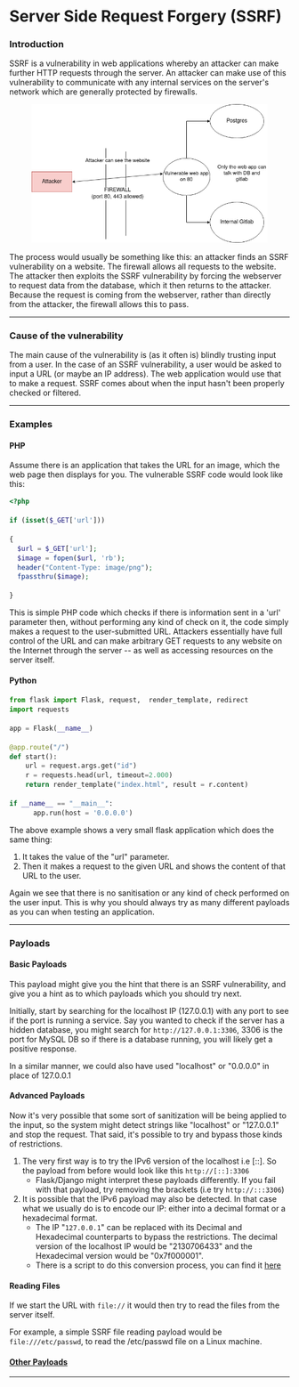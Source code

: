 # Server Side Request Forgery (SSRF)

### **Introduction**

SSRF is a vulnerability in web applications whereby an attacker can make further HTTP requests through the server. An attacker can make use of this vulnerability to communicate with any internal services on the server's network which are generally protected by firewalls.

<figure><img src="../../../../../../.gitbook/assets/image (71).png" alt=""><figcaption></figcaption></figure>

The process would usually be something like this: an attacker finds an SSRF vulnerability on a website. The firewall allows all requests to the website. The attacker then exploits the SSRF vulnerability by forcing the webserver to request data from the database, which it then returns to the attacker. Because the request is coming from the webserver, rather than directly from the attacker, the firewall allows this to pass.

***

### **Cause of the vulnerability**

The main cause of the vulnerability is (as it often is) blindly trusting input from a user. In the case of an SSRF vulnerability, a user would be asked to input a URL (or maybe an IP address). The web application would use that to make a request. SSRF comes about when the input hasn't been properly checked or filtered.

***

### **Examples**

#### PHP

Assume there is an application that takes the URL for an image, which the web page then displays for you. The vulnerable SSRF code would look like this:

```php
<?php

if (isset($_GET['url']))

{
  $url = $_GET['url'];
  $image = fopen($url, 'rb');
  header("Content-Type: image/png");
  fpassthru($image);

}
```

This is simple PHP code which checks if there is information sent in a 'url' parameter then, without performing any kind of check on it, the code simply makes a request to the user-submitted URL. Attackers essentially have full control of the URL and can make arbitrary GET requests to any website on the Internet through the server -- as well as accessing resources on the server itself.

#### Python

```python
from flask import Flask, request,  render_template, redirect
import requests

app = Flask(__name__)

@app.route("/")
def start():
    url = request.args.get("id")
    r = requests.head(url, timeout=2.000)
    return render_template("index.html", result = r.content)

if __name__ == "__main__":
      app.run(host = '0.0.0.0')
```

The above example shows a very small flask application which does the same thing:

1. It takes the value of the "url" parameter.
2. Then it makes a request to the given URL and shows the content of that URL to the user.

Again we see that there is no sanitisation or any kind of check performed on the user input. This is why you should always try as many different payloads as you can when testing an application.

***

### **Payloads**

#### Basic Payloads

This payload might give you the hint that there is an SSRF vulnerability, and give you a hint as to which payloads which you should try next.

Initially, start by searching for the localhost IP (127.0.0.1) with any port to see if the port is running a service. Say you wanted to check if the server has a hidden database, you might search for `http://127.0.0.1:3306`, 3306 is the port for MySQL DB so if there is a database running, you will likely get a positive response.

In a similar manner, we could also have used "localhost" or "0.0.0.0" in place of 127.0.0.1

#### Advanced Payloads

Now it's very possible that some sort of sanitization will be being applied to the input, so the system might detect strings like "localhost" or "127.0.0.1" and stop the request. That said, it's possible to try and bypass those kinds of restrictions.

1. The very first way is to try the IPv6 version of the localhost i.e \[::]. So the payload from before would look like this `http://[::]:3306`
   * Flask/Django might interpret these payloads differently. If you fail with that payload, try removing the brackets (i.e try `http://:::3306`)
2. It is possible that the IPv6 payload may also be detected. In that case what we usually do is to encode our IP: either into a decimal format or a hexadecimal format.
   * The IP "`127.0.0.1`" can be replaced with its Decimal and Hexadecimal counterparts to bypass the restrictions. The decimal version of the localhost IP would be "2130706433" and the Hexadecimal version would be "0x7f000001".
   * There is a script to do this conversion process, you can find it [here](https://gist.github.com/mzfr/fd9959bea8e7965d851871d09374bb72)

#### Reading Files

If we start the URL with `file://` it would then try to read the files from the server itself.

For example, a simple SSRF file reading payload would be `file:///etc/passwd`, to read the /etc/passwd file on a Linux machine.

#### [Other Payloads](https://github.com/swisskyrepo/PayloadsAllTheThings/tree/master/Server%20Side%20Request%20Forgery#file)

***
